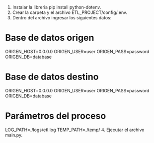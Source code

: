 1. Instalar la libreria pip install python-dotenv.
2. Crear la carpeta y el archivo ETL_PROJECT/config/.env.
3. Dentro del archivo ingresar los siguientes datos:
# Base de datos origen 
ORIGEN_HOST=0.0.0.0
ORIGEN_USER=user
ORIGEN_PASS=password
ORIGEN_DB=database

# Base de datos destino 
ORIGEN_HOST=0.0.0.0
ORIGEN_USER=user
ORIGEN_PASS=password
ORIGEN_DB=database

# Parámetros del proceso
LOG_PATH=./logs/etl.log
TEMP_PATH=./temp/
4. Ejecutar el archivo main.py.
